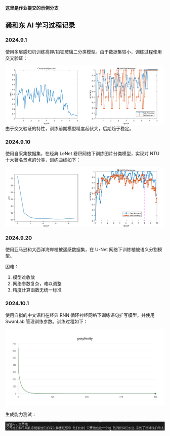 **这里是作业提交的示例分支**

## 龚和东 AI 学习过程记录

### 2024.9.1
使用多层感知机训练高钾/铅钡玻璃二分类模型。由于数据集较小，训练过程使用交叉验证：
<div style="display: flex;">
    <img src="MLP/Cross-entropyLoss.png" style="width: 50%;" />
    <img src="MLP/ModelPerformance.png" style="width: 50%;" />
</div>
由于交叉验证的特性，训练前期模型精度起伏大，后期趋于稳定。

### 2024.9.10
使用自采集数据集，在经典 LeNet 卷积网络下训练图片分类模型，实现对 NTU 十大著名景点的分类，训练曲线如下：
<div style="display: flex;">
    <img src="LeNet/Loss.png" style="width: 50%;" />
    <img src="LeNet/ModelPerformance.png" style="width: 50%;" />
</div>

### 2024.9.20
使用亚马逊和大西洋海岸植被遥感数据集，在 U-Net 网络下训练植被语义分割模型。

困难：
1. 模型难收敛
2. 网络参数复杂，难以调整
3. 精度计算函数无统一标准

### 2024.10.1
使用自拟的中文语料在经典 RNN 循环神经网络下训练语句扩写模型，并使用 SwanLab 管理训练参数。训练过程如下：

![SwanLab-Chart-RNN](RNN/SwanLab-Chart-RNN.png)

生成能力测试：

![generate_test](RNN/generate_test.png)